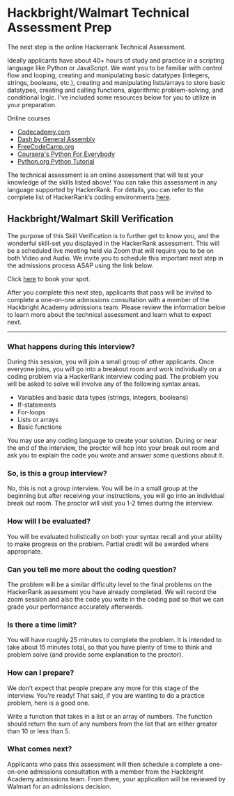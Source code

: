 # Hackbright/Walmart Technical Assessment Prep

The next step is the online Hackerrank Technical Assessment.

Ideally applicants have about 40+ hours of study and practice in a scripting language like Python or JavaScript. We want you to be familiar with control flow and looping, creating and manipulating basic datatypes (integers, strings, booleans, etc.), creating and manipulating lists/arrays to store basic datatypes, creating and calling functions, algorithmic problem-solving, and conditional logic. I've included some resources below for you to utilize in your preparation. 

Online courses 
- [Codecademy.com]() 
- [Dash by General Assembly]()  
- [FreeCodeCamp.org]()
- [Coursera's Python For Everybody]() 
- [Python.org Python Tutorial]()

The technical assessment is an online assessment that will test your knowledge of the skills listed above! You can take this assessment in any language supported by HackerRank. For details, you can refer to the complete list of HackerRank’s coding environments [here](). 

## Hackbright/Walmart Skill Verification

The purpose of this Skill Verification is to further get to know you, and the wonderful skill-set you displayed in the HackerRank assessment. This will be a scheduled live meeting held via Zoom that will require you to be on both Video and Audio. We invite you to schedule this important next step in the admissions process ASAP using the link below.

Click [here](https://calendly.com/hackbright-proctors/proctored-coding-session?month=2023-03) to book your spot. 

After you complete this next step, applicants that pass will be invited to complete a one-on-one admissions consultation with a member of the Hackbright Academy admissions team. Please review the information below to learn more about the technical assessment and learn what to expect next.
__________________________________________
### What happens during this interview?

During this session, you will join a small group of other applicants. Once everyone joins, you will go into a breakout room and work individually on a coding problem via a HackerRank interview coding pad. The problem you will be asked to solve will involve any of the following syntax areas.

- Variables and basic data types (strings, integers, booleans)
- If-statements
- For-loops
- Lists or arrays
- Basic functions

You may use any coding language to create your solution. During or near the end of the interview, the proctor will hop into your break out room and ask you to explain the code you wrote and answer some questions about it.

### So, is this a group interview?

No, this is not a group interview. You will be in a small group at the beginning but after receiving your instructions, you will go into an individual break out room. The proctor will visit you 1-2 times during the interview.

### How will I be evaluated?

You will be evaluated holistically on both your syntax recall and your ability to make progress on the problem. Partial credit will be awarded where appropriate.

### Can you tell me more about the coding question?

The problem will be a similar difficulty level to the final problems on the HackerRank assessment you have already completed. We will record the zoom session and also the code you write in the coding pad so that we can grade your performance accurately afterwards.

### Is there a time limit?

You will have roughly 25 minutes to complete the problem. It is intended to take about 15 minutes total, so that you have plenty of time to think and problem solve (and provide some explanation to the proctor).

### How can I prepare?

We don’t expect that people prepare any more for this stage of the interview. You’re ready! That said, if you are wanting to do a practice problem, here is a good one.

Write a function that takes in a list or an array of numbers. The function should return the sum of any numbers from the list that are either greater than 10 or less than 5.

### What comes next?

Applicants who pass this assessment will then schedule a complete a one-on-one admissions consultation with a member from the Hackbright Academy admissions team. From there, your application will be reviewed by Walmart for an admissions decision.
